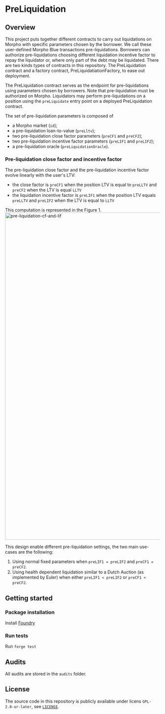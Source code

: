 # PreLiquidation
## Overview

This project puts together different contracts to carry out liquidations on Morpho with specific parameters chosen by the borrower. We call these user-defined Morpho Blue transactions pre-liquidations.
Borrowers can authorize pre-liquidations choosing different liquidation incentive factor to repay the liquidator or, where only part of the debt may be liquidated.
There are two kinds types of contracts in this repository. The PreLiquidation contract and a factory contract, PreLiquidatiationFactory, to ease out deployment.

The PreLiquidation contract serves as the endpoint for pre-liquidations using parameters chosen by borrowers. Note that pre-liquidation must be authorized on Morpho. Liquidators may perform pre-liquidations on a position using the `preLiquidate` entry point on a deployed PreLiquidation contract.

The set of pre-liquidation parameters is composed of
- a Morpho market (`id`);
- a pre-liquidation loan-to-value (`preLltv`);
- two pre-liquidation close factor parameters (`preCF1` and `preCF2`);
- two pre-liquidation incentive factor parameters (`preLIF1` and `preLIF2`);
- a pre-liquidation oracle (`preLiquidationOracle`).


### Pre-liquidation close factor and incentive factor
The pre-liquidation close factor and the pre-liquidation incentive factor evolve linearly with the user's LTV:
- the close factor is `preCF1` when the position LTV is equal to `preLLTV` and `preCF2` when the LTV is equal `LLTV`
- the liquidation incentive factor is `preLIF1` when the position LTV equals `preLLTV` and `preLIF2` when the LTV is equal to `LLTV`

This computation is represented in the Figure 1.
<img width="1061" alt="pre-liquidation-cf-and-lif" src="https://github.com/user-attachments/assets/0c11c961-a046-4701-9063-9f6b84a6c3b2">

This design enable different pre-liquidation settings, the two main use-cases are the following:
1. Using normal fixed parameters when `preLIF1 = preLIF2` and `preCF1 = preCF2`.
2. Using health dependent liquidation similar to a Dutch Auction (as implemented by Euler) when either `preLIF1 < preLIF2` or `preCF1 < preCF2`.

## Getting started
### Package installation
Install [Foundry](https://book.getfoundry.sh/getting-started/installation)

### Run tests
Run `forge test`

## Audits
All audits are stored in the `audits` folder.

## License
The source code in this repository is publicly available under licens `GPL-2.0-or-later`, see [`LICENSE`](./LICENSE).

